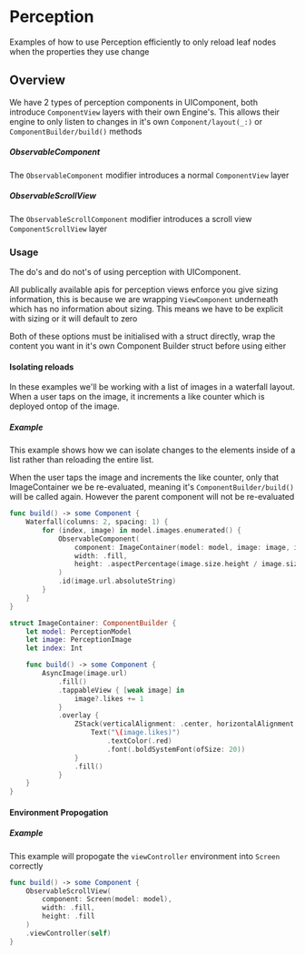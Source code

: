 # Perception

Examples of how to use Perception efficiently to only reload leaf nodes when the properties they use change

## Overview

We have 2 types of perception components in UIComponent, both introduce ``ComponentView`` layers with their own Engine's. This allows their engine to only listen to changes in it's own ``Component/layout(_:)`` or ``ComponentBuilder/build()`` methods  

##### ObservableComponent

The ``ObservableComponent`` modifier introduces a normal ``ComponentView`` layer

##### ObservableScrollView

The ``ObservableScrollComponent`` modifier introduces a scroll view ``ComponentScrollView`` layer

### Usage

The do's and do not's of using perception with UIComponent.

All publically available apis for perception views enforce you give sizing information, this is because we are wrapping ``ViewComponent`` underneath which has no information about sizing. This means we have to be explicit with sizing or it will default to zero

Both of these options must be initialised with a struct directly, wrap the content you want in it's own Component Builder struct before using either

#### Isolating reloads

In these examples we'll be working with a list of images in a waterfall layout. When a user taps on the image, it increments a like counter which is deployed ontop of the image.

##### Example

This example shows how we can isolate changes to the elements inside of a list rather than reloading the entire list.

When the user taps the image and increments the like counter, only that ImageContainer we be re-evaluated, meaning it's ``ComponentBuilder/build()`` will be called again. However the parent component will not be re-evaluated

```swift
func build() -> some Component {
    Waterfall(columns: 2, spacing: 1) {
        for (index, image) in model.images.enumerated() {
            ObservableComponent(
                component: ImageContainer(model: model, image: image, index: index),
                width: .fill,
                height: .aspectPercentage(image.size.height / image.size.width)
            )
            .id(image.url.absoluteString)
        }
    }
}

struct ImageContainer: ComponentBuilder {
    let model: PerceptionModel
    let image: PerceptionImage
    let index: Int

    func build() -> some Component {
        AsyncImage(image.url)
            .fill()
            .tappableView { [weak image] in
                image?.likes += 1
            }
            .overlay {
                ZStack(verticalAlignment: .center, horizontalAlignment: .center) {
                    Text("\(image.likes)")
                        .textColor(.red)
                        .font(.boldSystemFont(ofSize: 20))
                }
                .fill()
            }
    }
}
```

#### Environment Propogation

##### Example

This example will propogate the `viewController` environment into `Screen` correctly

```swift
func build() -> some Component {
    ObservableScrollView(
        component: Screen(model: model),
        width: .fill,
        height: .fill
    )
    .viewController(self)
}
```
